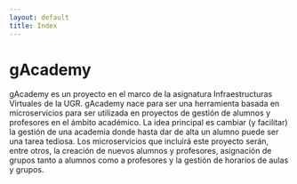 ```yaml
---
layout: default
title: Index
---
```

# gAcademy

gAcademy es un proyecto en el marco de la asignatura Infraestructuras Virtuales de la UGR. gAcademy nace para ser una herramienta basada en microservicios para ser utilizada en proyectos de gestión de alumnos y profesores en el ámbito académico.
La idea principal es cambiar (y facilitar) la gestión de una academia donde hasta dar de alta un alumno puede ser una tarea tediosa. Los microservicios que incluirá este proyecto serán, entre otros, la creación de nuevos alumnos y profesores, asignación de grupos tanto a alumnos como a profesores y la gestión de horarios de aulas y grupos.
